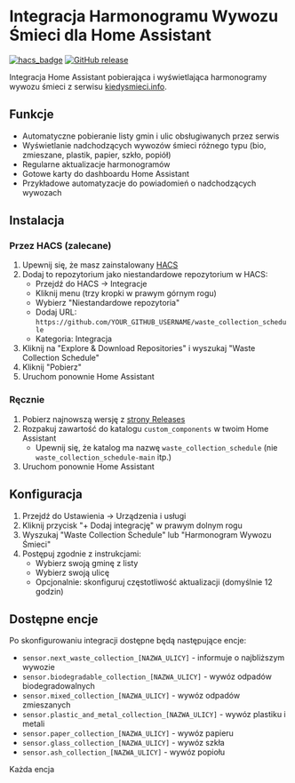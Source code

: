 # Integracja Harmonogramu Wywozu Śmieci dla Home Assistant

[![hacs_badge](https://img.shields.io/badge/HACS-Custom-orange.svg)](https://github.com/custom-components/hacs)
[![GitHub release](https://img.shields.io/github/release/wachcio/waste_collection_schedule.svg)](https://github.com/YOUR_GITHUB_USERNAME/waste_collection_schedule/releases)

Integracja Home Assistant pobierająca i wyświetlająca harmonogramy wywozu śmieci z serwisu [kiedysmieci.info](https://kiedysmieci.info/).

## Funkcje

- Automatyczne pobieranie listy gmin i ulic obsługiwanych przez serwis
- Wyświetlanie nadchodzących wywozów śmieci różnego typu (bio, zmieszane, plastik, papier, szkło, popiół)
- Regularne aktualizacje harmonogramów
- Gotowe karty do dashboardu Home Assistant
- Przykładowe automatyzacje do powiadomień o nadchodzących wywozach

## Instalacja

### Przez HACS (zalecane)

1. Upewnij się, że masz zainstalowany [HACS](https://hacs.xyz/)
2. Dodaj to repozytorium jako niestandardowe repozytorium w HACS:
   - Przejdź do HACS -> Integracje
   - Kliknij menu (trzy kropki w prawym górnym rogu)
   - Wybierz "Niestandardowe repozytoria"
   - Dodaj URL: `https://github.com/YOUR_GITHUB_USERNAME/waste_collection_schedule`
   - Kategoria: Integracja
3. Kliknij na "Explore & Download Repositories" i wyszukaj "Waste Collection Schedule"
4. Kliknij "Pobierz"
5. Uruchom ponownie Home Assistant

### Ręcznie

1. Pobierz najnowszą wersję z [strony Releases](https://github.com/YOUR_GITHUB_USERNAME/waste_collection_schedule/releases)
2. Rozpakuj zawartość do katalogu `custom_components` w twoim Home Assistant
   - Upewnij się, że katalog ma nazwę `waste_collection_schedule` (nie `waste_collection_schedule-main` itp.)
3. Uruchom ponownie Home Assistant

## Konfiguracja

1. Przejdź do Ustawienia -> Urządzenia i usługi
2. Kliknij przycisk "+ Dodaj integrację" w prawym dolnym rogu
3. Wyszukaj "Waste Collection Schedule" lub "Harmonogram Wywozu Śmieci"
4. Postępuj zgodnie z instrukcjami:
   - Wybierz swoją gminę z listy
   - Wybierz swoją ulicę
   - Opcjonalnie: skonfiguruj częstotliwość aktualizacji (domyślnie 12 godzin)

## Dostępne encje

Po skonfigurowaniu integracji dostępne będą następujące encje:

- `sensor.next_waste_collection_[NAZWA_ULICY]` - informuje o najbliższym wywozie
- `sensor.biodegradable_collection_[NAZWA_ULICY]` - wywóz odpadów biodegradowalnych
- `sensor.mixed_collection_[NAZWA_ULICY]` - wywóz odpadów zmieszanych
- `sensor.plastic_and_metal_collection_[NAZWA_ULICY]` - wywóz plastiku i metali
- `sensor.paper_collection_[NAZWA_ULICY]` - wywóz papieru
- `sensor.glass_collection_[NAZWA_ULICY]` - wywóz szkła
- `sensor.ash_collection_[NAZWA_ULICY]` - wywóz popiołu

Każda encja
